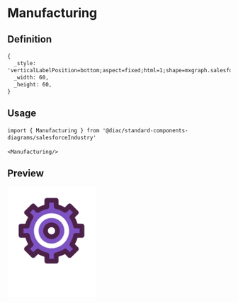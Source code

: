 # Manufacturing

## Definition

```
{
  _style: 'verticalLabelPosition=bottom;aspect=fixed;html=1;shape=mxgraph.salesforce.manufacturing;',
  _width: 60,
  _height: 60,
}
```

## Usage

```
import { Manufacturing } from '@diac/standard-components-diagrams/salesforceIndustry'

<Manufacturing/>
```

## Preview

<img src="./manufacturing.png" width="200"/>
